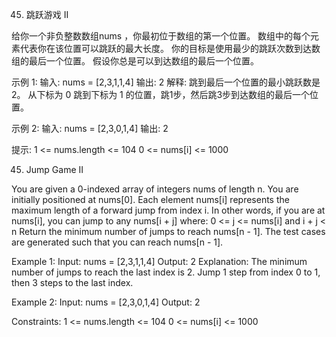 45. 跳跃游戏 II

给你一个非负整数数组nums ，你最初位于数组的第一个位置。
数组中的每个元素代表你在该位置可以跳跃的最大长度。
你的目标是使用最少的跳跃次数到达数组的最后一个位置。
假设你总是可以到达数组的最后一个位置。

示例 1:
输入: nums = [2,3,1,1,4]
输出: 2
解释: 跳到最后一个位置的最小跳跃数是 2。
从下标为 0 跳到下标为 1 的位置，跳1步，然后跳3步到达数组的最后一个位置。

示例 2:
输入: nums = [2,3,0,1,4]
输出: 2

提示:
    1 <= nums.length <= 104
    0 <= nums[i] <= 1000

45. Jump Game II

You are given a 0-indexed array of integers nums of length n. You are initially positioned at nums[0].
Each element nums[i] represents the maximum length of a forward jump from index i. In other words, if you are at nums[i], you can jump to any nums[i + j] where:
    0 <= j <= nums[i] and
    i + j < n
Return the minimum number of jumps to reach nums[n - 1]. The test cases are generated such that you can reach nums[n - 1].

Example 1:
Input: nums = [2,3,1,1,4]
Output: 2
Explanation: The minimum number of jumps to reach the last index is 2. Jump 1 step from index 0 to 1, then 3 steps to the last index.

Example 2:
Input: nums = [2,3,0,1,4]
Output: 2

Constraints:
    1 <= nums.length <= 104
    0 <= nums[i] <= 1000


